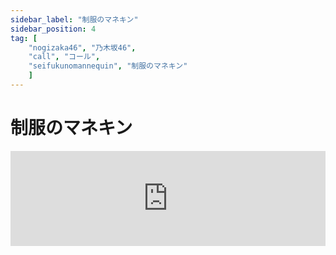 ```yaml
---
sidebar_label: "制服のマネキン"
sidebar_position: 4
tag: [
    "nogizaka46", "乃木坂46",
    "call", "コール",
    "seifukunomannequin", "制服のマネキン"
    ]
---
```


# 制服のマネキン

<iframe src="https://open.spotify.com/embed/track/3PoPbz3Wfb5H1gsRbXQNit" width="100%" height="152" frameBorder="0" allowfullscreen="" allow="autoplay; clipboard-write; encrypted-media; fullscreen; picture-in-picture" loading="lazy" />

イントロ
ハイ！×8

Aメロ1
君が何かを言いかけて  〇〇！
電車が過ぎる高架線  〇〇！
動く唇読んでみたけど
YesかNoか？  超絶可愛い！〇〇！

Aメロ2
河川敷の野球場で  〇〇！
ボールを打った金属音  〇〇！
黙り込んだ僕らの所へ
飛んでくればいい  超絶可愛い！〇〇！

Bメロ
一歩目を踏み出してみなけりゃ何も始まらないよ  オー、ハイ！×4
頭の中で
答えを出すな

サビ
恋をするのはいけないことか？
僕の両手に飛び込めよ
若過ぎる  フーフー！
それだけで  フーフー！
大人に邪魔をさせない
恋をするのはいけないことか？
君の気持ちはわかってる
感情を  フーフー！
隠したら  フーフー！
制服を着たマネキンだ

間奏
ハイ！×8

Aメロ
冬型の気圧配置に  〇〇！
心が冷え込みそうだよ  〇〇！
自販機の缶コーヒー
君の手にあげる  超絶可愛い！〇〇！

Bメロ
卒業を待ってみたところで何も変わらないだろう  オー、ハイ！×4
今しかできない
チョイスもあるさ

サビ
どんな自分を守ってるのか？
純情の壁壊すんだ
汚れなき  フーフー！
ものなんて  フーフー！
大人が求める幻想
どんな自分を守ってるのか？
僕は本気で好きなんだ
その意思は  フーフー！
どこにある？  フーフー！
制服を着たマネキンよ

Cメロ
できないんじゃないやってないだけさ
未来の扉そこにあるのに
僕は何度も誘う
生まれ変わるのは君だ

間奏
ハイ！×16

サビ
僕にまかせろ
恋をするのはいけないことか？
僕の両手に飛び込めよ
若過ぎる  フーフー！
それだけで  フーフー！
大人に邪魔をさせない
恋をするのはいけないことか？
君の気持ちはわかってる
感情を  フーフー！
隠したら  フーフー！
制服を着たマネキンだ
制服を着たマネキンだ

アウトロ
ハイ！ハイ！…
